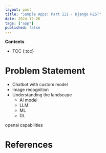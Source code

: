 ```yaml
---
layout: post
title: "Sample Apps: Part III - Django REST"
date: 2024-12-26
tags: ["app"]
published: false
---
```


**Contents**
* TOC
{:toc}

# Problem Statement

* Chatbot with custom model
* Image recognition
* Understanding the landscape
    - AI model
    - LLM
    - ML
    - DL

openai capabilities



# References

[^1]: []()